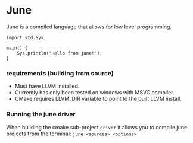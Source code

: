 # June
June is a compiled language that allows for low level programming.

```
import std.Sys;

main() {
    Sys.println("Hello from june!");
}
```

### requirements (building from source)

* Must have LLVM installed.
* Currently has only been tested on windows with MSVC compiler.
* CMake requires LLVM_DIR variable to point to the built LLVM install.

### Running the june driver

When building the cmake sub-project `driver` it allows you to compile june projects from the terminal: ``june <sources> <options>``
